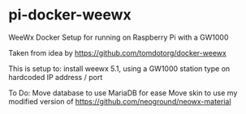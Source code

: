 # pi-docker-weewx
WeeWx Docker Setup for running on Raspberry Pi with a GW1000

Taken from idea by https://github.com/tomdotorg/docker-weewx

This is setup to:
install weewx 5.1, using a GW1000 station type on hardcoded IP address / port

To Do:
Move database to use MariaDB for ease
Move skin to use my modified version of https://github.com/neoground/neowx-material

